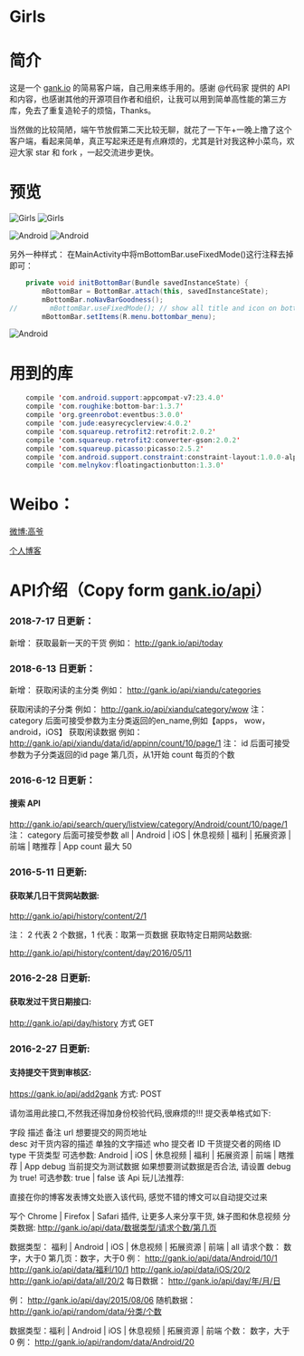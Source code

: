 # Girls

# 简介

这是一个 [gank.io](http://gank.io/) 的简易客户端，自己用来练手用的。感谢 @代码家 提供的 API 和内容，也感谢其他的开源项目作者和组织，让我可以用到简单高性能的第三方库，免去了重复造轮子的烦恼，Thanks。

当然做的比较简陋，端午节放假第二天比较无聊，就花了一下午+一晚上撸了这个客户端，看起来简单，真正写起来还是有点麻烦的，尤其是针对我这种小菜鸟，欢迎大家 star 和 fork ，一起交流进步更快。
 
# 预览

![Girls](/preview/preview_girls.png) ![Girls](/preview/preview_girls_detail.png) 

![Android](/preview/preview_android.png) ![Android](/preview/preview_android_detail.png) 

另外一种样式：
在MainActivity中将mBottomBar.useFixedMode()这行注释去掉即可：

```java
    private void initBottomBar(Bundle savedInstanceState) {
        mBottomBar = BottomBar.attach(this, savedInstanceState);
        mBottomBar.noNavBarGoodness();
//        mBottomBar.useFixedMode(); // show all title and icon on bottom bar
        mBottomBar.setItems(R.menu.bottombar_menu);
```

![Android](/preview/preview_girls_all_items.png)

# 用到的库

``` java
    compile 'com.android.support:appcompat-v7:23.4.0'  
    compile 'com.roughike:bottom-bar:1.3.7'  
    compile 'org.greenrobot:eventbus:3.0.0'  
    compile 'com.jude:easyrecyclerview:4.0.2'  
    compile 'com.squareup.retrofit2:retrofit:2.0.2'  
    compile 'com.squareup.retrofit2:converter-gson:2.0.2'  
    compile 'com.squareup.picasso:picasso:2.5.2'   
    compile 'com.android.support.constraint:constraint-layout:1.0.0-alpha1'  
    compile 'com.melnykov:floatingactionbutton:1.3.0'  
```

# Weibo：

[微博:高爷](http://weibo.com/gracker520)

[个人博客](http://androidperformance.com/)  

# API介绍（Copy form [gank.io/api](http://gank.io/api)）

### 2018-7-17 日更新：
新增：
获取最新一天的干货
例如： http://gank.io/api/today

### 2018-6-13 日更新：
新增：
获取闲读的主分类
例如： http://gank.io/api/xiandu/categories

获取闲读的子分类
例如： http://gank.io/api/xiandu/category/wow
注：
category 后面可接受参数为主分类返回的en_name,例如【apps， wow， android，iOS】
获取闲读数据
例如： http://gank.io/api/xiandu/data/id/appinn/count/10/page/1
注：
id 后面可接受参数为子分类返回的id
page 第几页，从1开始
count 每页的个数

### 2016-6-12 日更新：

#### 搜索 API

http://gank.io/api/search/query/listview/category/Android/count/10/page/1 
注：
category 后面可接受参数 all | Android | iOS | 休息视频 | 福利 | 拓展资源 | 前端 | 瞎推荐 | App
count 最大 50

### 2016-5-11 日更新:

#### 获取某几日干货网站数据:

http://gank.io/api/history/content/2/1

注： 2 代表 2 个数据，1 代表：取第一页数据
获取特定日期网站数据:

http://gank.io/api/history/content/day/2016/05/11

### 2016-2-28 日更新:

#### 获取发过干货日期接口:

http://gank.io/api/day/history 方式 GET

### 2016-2-27 日更新:

#### 支持提交干货到审核区:

https://gank.io/api/add2gank 方式: POST

请勿滥用此接口,不然我还得加身份校验代码,很麻烦的!!!
提交表单格式如下:

字段	描述	备注
url	想要提交的网页地址	
desc	对干货内容的描述	单独的文字描述
who	提交者 ID	干货提交者的网络 ID
type	干货类型	可选参数: Android | iOS | 休息视频 | 福利 | 拓展资源 | 前端 | 瞎推荐 | App
debug	当前提交为测试数据	如果想要测试数据是否合法, 请设置 debug 为 true! 可选参数: true | false
该 Api 玩儿法推荐:

直接在你的博客发表博文处嵌入该代码, 感觉不错的博文可以自动提交过来

写个 Chrome | Firefox | Safari 插件, 让更多人来分享干货, 妹子图和休息视频
分类数据: http://gank.io/api/data/数据类型/请求个数/第几页

数据类型： 福利 | Android | iOS | 休息视频 | 拓展资源 | 前端 | all
请求个数： 数字，大于0
第几页：数字，大于0
例：
http://gank.io/api/data/Android/10/1
http://gank.io/api/data/福利/10/1
http://gank.io/api/data/iOS/20/2
http://gank.io/api/data/all/20/2
每日数据： http://gank.io/api/day/年/月/日

例：
http://gank.io/api/day/2015/08/06
随机数据：http://gank.io/api/random/data/分类/个数

数据类型：福利 | Android | iOS | 休息视频 | 拓展资源 | 前端
个数： 数字，大于0
例：
http://gank.io/api/random/data/Android/20
